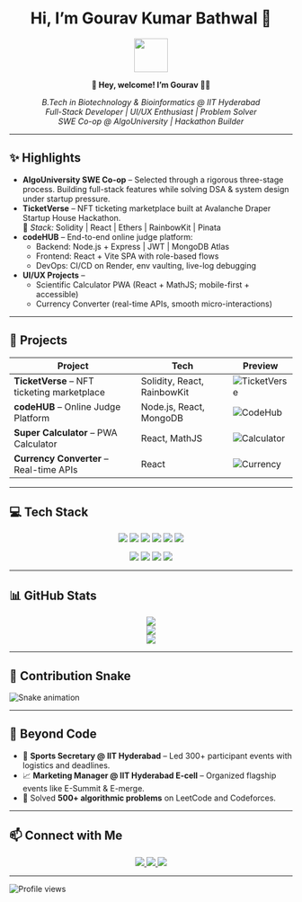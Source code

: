 <h1 align="center">Hi, I’m Gourav Kumar Bathwal 👋</h1>

<div align="center">
  <img src="https://img.icons8.com/emoji/96/mouse-emoji.png" width="60px"/>
  <p><b>💬 Hey, welcome! I’m Gourav 👨‍💻</b></p>
</div>

<p align="center">
  <em>B.Tech in Biotechnology & Bioinformatics @ IIT Hyderabad</em><br/>
  <em>Full-Stack Developer | UI/UX Enthusiast | Problem Solver</em><br/>
  <em>SWE Co-op @ AlgoUniversity | Hackathon Builder</em>
</p>

---

## ✨ Highlights
- **AlgoUniversity SWE Co-op** – Selected through a rigorous three-stage process. Building full-stack features while solving DSA & system design under startup pressure.  
- **TicketVerse** – NFT ticketing marketplace built at Avalanche Draper Startup House Hackathon.  
  🔧 *Stack:* Solidity | React | Ethers | RainbowKit | Pinata  
- **codeHUB** – End-to-end online judge platform:  
  - Backend: Node.js + Express | JWT | MongoDB Atlas  
  - Frontend: React + Vite SPA with role-based flows  
  - DevOps: CI/CD on Render, env vaulting, live-log debugging  
- **UI/UX Projects** –  
  - Scientific Calculator PWA (React + MathJS; mobile-first + accessible)  
  - Currency Converter (real-time APIs, smooth micro-interactions)  

---

## 🚀 Projects

| Project | Tech | Preview |
|---------|------|---------|
| **TicketVerse** – NFT ticketing marketplace | Solidity, React, RainbowKit | ![TicketVerse](https://img.icons8.com/fluency/96/ticket.png) |
| **codeHUB** – Online Judge Platform | Node.js, React, MongoDB | ![CodeHub](https://img.icons8.com/color/96/source-code.png) |
| **Super Calculator** – PWA Calculator | React, MathJS | ![Calculator](https://img.icons8.com/fluency/96/calculator.png) |
| **Currency Converter** – Real-time APIs | React | ![Currency](https://img.icons8.com/fluency/96/currency-exchange.png) |

---

## 💻 Tech Stack

<p align="center">
  <img src="https://img.shields.io/badge/JavaScript-F7DF1E?style=for-the-badge&logo=javascript&logoColor=black"/>
  <img src="https://img.shields.io/badge/TypeScript-007ACC?style=for-the-badge&logo=typescript&logoColor=white"/>
  <img src="https://img.shields.io/badge/React-20232A?style=for-the-badge&logo=react&logoColor=61DAFB"/>
  <img src="https://img.shields.io/badge/Vite-646CFF?style=for-the-badge&logo=vite&logoColor=white"/>
  <img src="https://img.shields.io/badge/Node.js-339933?style=for-the-badge&logo=nodedotjs&logoColor=white"/>
  <img src="https://img.shields.io/badge/Express.js-000000?style=for-the-badge&logo=express&logoColor=white"/>
</p>
<p align="center">
  <img src="https://img.shields.io/badge/MongoDB-4EA94B?style=for-the-badge&logo=mongodb&logoColor=white"/>
  <img src="https://img.shields.io/badge/Solidity-363636?style=for-the-badge&logo=solidity&logoColor=white"/>
  <img src="https://img.shields.io/badge/Tailwind_CSS-38B2AC?style=for-the-badge&logo=tailwind-css&logoColor=white"/>
  <img src="https://img.shields.io/badge/GitHub-181717?style=for-the-badge&logo=github&logoColor=white"/>
</p>

---

## 📊 GitHub Stats

<div align="center">
  <img src="https://github-readme-stats.vercel.app/api?username=Mr-Bathwal&show_icons=true&theme=tokyonight" />
  <br/>
  <img src="https://github-readme-stats.vercel.app/api/top-langs/?username=Mr-Bathwal&layout=compact&theme=tokyonight" />
  <br/>
  <img src="https://github-readme-streak-stats.herokuapp.com/?user=Mr-Bathwal&theme=tokyonight" />
</div>

---

## 🐍 Contribution Snake
![Snake animation](https://raw.githubusercontent.com/Mr-Bathwal/Mr-Bathwal/output/github-contribution-grid-snake-dark.svg)

---

## 🚀 Beyond Code

- 🎯 **Sports Secretary @ IIT Hyderabad** – Led 300+ participant events with logistics and deadlines.  
- 📈 **Marketing Manager @ IIT Hyderabad E-cell** – Organized flagship events like E-Summit & E-merge.  
- 🧠 Solved **500+ algorithmic problems** on LeetCode and Codeforces.

---

## 📫 Connect with Me

<p align="center">
  <a href="https://www.linkedin.com/in/gourav-kumar-bathwal-16057430a/" target="_blank">
    <img src="https://img.shields.io/badge/LinkedIn-0A66C2?style=for-the-badge&logo=linkedin&logoColor=white">
  </a>
  <a href="https://github.com/Mr-Bathwal" target="_blank">
    <img src="https://img.shields.io/badge/GitHub-181717?style=for-the-badge&logo=github&logoColor=white">
  </a>
  <a href="mailto:bt23btech11008@iith.ac.in" target="_blank">
    <img src="https://img.shields.io/badge/Email-D14836?style=for-the-badge&logo=gmail&logoColor=white">
  </a>
</p>

---

<img src="https://komarev.com/ghpvc/?username=Mr-Bathwal&color=blue&style=flat-square" alt="Profile views" align="center"/>
